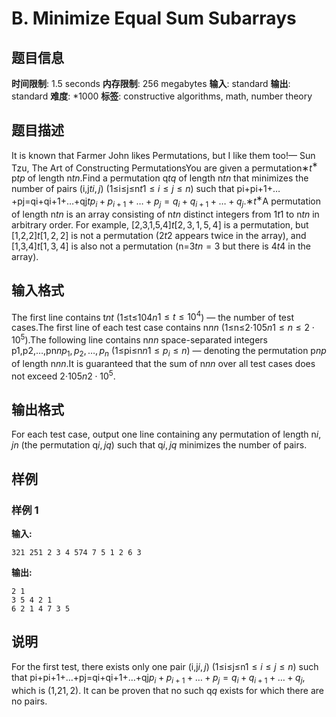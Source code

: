 # B. Minimize Equal Sum Subarrays

## 题目信息

**时间限制**: 1.5 seconds
**内存限制**: 256 megabytes
**输入**: standard
**输出**: standard
**难度**: *1000
**标签**: constructive algorithms, math, number theory

## 题目描述

It is known that Farmer John likes Permutations, but I like them too!— Sun Tzu, The Art of Constructing PermutationsYou are given a permutation∗$t$$^{\text{∗}}$ p$t$$p$ of length n$t$$n$.Find a permutation q$t$$q$ of length n$t$$n$ that minimizes the number of pairs (i,j$t$$i, j$) (1≤i≤j≤n$t$$1 \leq i \leq j \leq n$) such that pi+pi+1+…+pj=qi+qi+1+…+qj$t$$p_i + p_{i+1} + \ldots + p_j = q_i + q_{i+1} + \ldots + q_j$.∗$t$$^{\text{∗}}$A permutation of length n$t$$n$ is an array consisting of n$t$$n$ distinct integers from 1$t$$1$ to n$t$$n$ in arbitrary order. For example, [2,3,1,5,4]$t$$[2,3,1,5,4]$ is a permutation, but [1,2,2]$t$$[1,2,2]$ is not a permutation (2$t$$2$ appears twice in the array), and [1,3,4]$t$$[1,3,4]$ is also not a permutation (n=3$t$$n=3$ but there is 4$t$$4$ in the array).

## 输入格式

The first line contains t$n$$t$ (1≤t≤104$n$$1 \leq t \leq 10^4$) — the number of test cases.The first line of each test case contains n$n$$n$ (1≤n≤2⋅105$n$$1 \leq n \leq 2 \cdot 10^5$).The following line contains n$n$$n$ space-separated integers p1,p2,…,pn$n$$p_1, p_2, \ldots, p_n$ (1≤pi≤n$n$$1 \leq p_i \leq n$) — denoting the permutation p$n$$p$ of length n$n$$n$.It is guaranteed that the sum of n$n$$n$ over all test cases does not exceed 2⋅105$n$$2 \cdot 10^5$.

## 输出格式

For each test case, output one line containing any permutation of length n$i, j$$n$ (the permutation q$i, j$$q$) such that q$i, j$$q$ minimizes the number of pairs.

## 样例

### 样例 1

**输入:**
```
321 251 2 3 4 574 7 5 1 2 6 3
```

**输出:**
```
2 1
3 5 4 2 1
6 2 1 4 7 3 5
```

## 说明

For the first test, there exists only one pair (i,j$i, j$) (1≤i≤j≤n$1 \leq i \leq j \leq n$) such that pi+pi+1+…+pj=qi+qi+1+…+qj$p_i + p_{i+1} + \ldots + p_j = q_i + q_{i+1} + \ldots + q_j$, which is (1,2$1, 2$). It can be proven that no such q$q$ exists for which there are no pairs.
